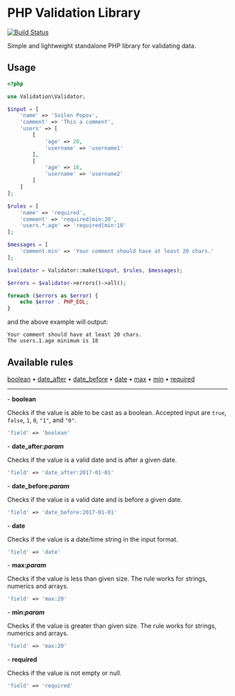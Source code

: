 # PHP Validation Library

[![Build Status](https://travis-ci.org/svil4ok/validation.svg?branch=master)](https://travis-ci.org/svil4ok/validation)

Simple and lightweight standalone PHP library for validating data.

## Usage

````php
<?php

use Validation\Validator;

$input = [
    'name' => 'Svilen Popov',
    'comment' => 'This a comment',
    'users' => [
        [
            'age' => 20,
            'username' => 'username1'
        ],
        [
            'age' => 16,
            'username' => 'username2'
        ]
    ]
];

$rules = [
    'name' => 'required',
    'comment' => 'required|min:20',
    'users.*.age' => 'required|min:18'
];

$messages = [
    'comment.min' => 'Your comment should have at least 20 chars.'
];

$validator = Validator::make($input, $rules, $messages);

$errors = $validator->errors()->all();

foreach ($errors as $error) {
    echo $error . PHP_EOL;
}
````

and the above example will output:

```
Your comment should have at least 20 chars.
The users.1.age minimum is 18
```

## Available rules

<a href="#rule_boolean">boolean</a> &bull; <a href="#rule_date_after">date_after</a> &bull; <a href="#rule_date_before">date_before</a> &bull;
<a href="#rule_date">date</a> &bull; <a href="#rule_max">max</a> &bull; <a href="#rule_min">min</a> &bull; <a href="#rule_required">required</a>

----

<span id="rule_boolean">- **boolean**</span>

Checks if the value is able to be cast as a boolean. Accepted input are `true`, `false`, `1`, `0`, `"1"`, and `"0"`.

```php
'field' => 'boolean'
```

<span id="rule_date_after">- **date_after:<em>param</em>**</span>

Checks if the value is a valid date and is after a given date.

```php
'field' => 'date_after:2017-01-01'
```

<span id="rule_date_before">- **date_before:<em>param</em>**</span>

Checks if the value is a valid date and is before a given date.

```php
'field' => 'date_before:2017-01-01'
```

<span id="rule_date">- **date**</span>

Checks if the value is a date/time string in the input format.

```php
'field' => 'date'
```

<span id="rule_max">- **max:<em>param</em>**</span>

Checks if the value is less than given size. The rule works for strings, numerics and arrays.

```php
'field' => 'max:20'
```

<span id="rule_min">- **min:<em>param</em>**</span>

Checks if the value is greater than given size. The rule works for strings, numerics and arrays.

```php
'field' => 'max:20'
```

<span id="rule_required">- **required**</span>

Checks if the value is not empty or null.

```php
'field' => 'required'
```
